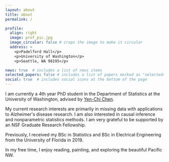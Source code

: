 ```yaml
---
layout: about
title: about
permalink: /

profile:
  align: right
  image: prof_pic.jpg
  image_circular: false # crops the image to make it circular
  address: >
    <p>Padelford Hall</p>
    <p>University of Washington</p>
    <p>Seattle, WA 98195</p>

news: true  # includes a list of news items
selected_papers: false # includes a list of papers marked as "selected={true}"
social: true  # includes social icons at the bottom of the page
---
```


I am currently a 4th year PhD student in the Department of Statistics at the University of Washington, advised by [Yen-Chi Chen](http://faculty.washington.edu/yenchic/).

My current research interests are primarily in missing data with applications to Alzheimer's disease research.  I am also interested in causal inference and nonparametric statistics methods.  I am very grateful to be supported by an NSF Graduate Research Fellowship.

Previously, I received my BSc in Statistics and BSc in Electrical Engineering from the University of Florida in 2019.

In my free time, I enjoy reading, painting, and exploring the beautiful Pacific NW.